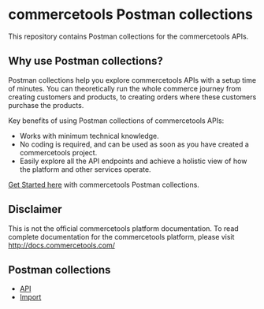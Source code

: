 # commercetools Postman collections

This repository contains Postman collections for the commercetools APIs.

## Why use Postman collections?

Postman collections help you explore commercetools APIs with a setup time of minutes. You can theoretically run the whole commerce journey from creating customers and products, to creating orders where these customers purchase the products.

Key benefits of using Postman collections of commercetools APIs:
* Works with minimum technical knowledge.
* No coding is required, and can be used as soon as you have created a commercetools project.
* Easily explore all the API endpoints and achieve a holistic view of how the platform and other services operate.

[Get Started here](GettingStarted.md) with commercetools Postman collections.

## Disclaimer

This is not the official commercetools platform documentation. To read complete documentation for the commercetools platform, please visit http://docs.commercetools.com/

## Postman collections 

* [API](api/)
* [Import](import/)
